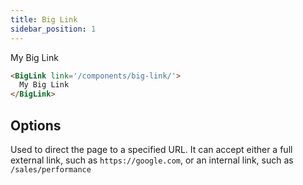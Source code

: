 ```yaml
---
title: Big Link
sidebar_position: 1
---
```


<BigLink link='/components/big-link/'>My Big Link</BigLink>


```markdown
<BigLink link='/components/big-link/'>
  My Big Link
</BigLink>
```

## Options

<PropListing name="link" required options='string'>

Used to direct the page to a specified URL. It can accept either a full external link, such as `https://google.com`, or an internal link, such as `/sales/performance`
</PropListing>
